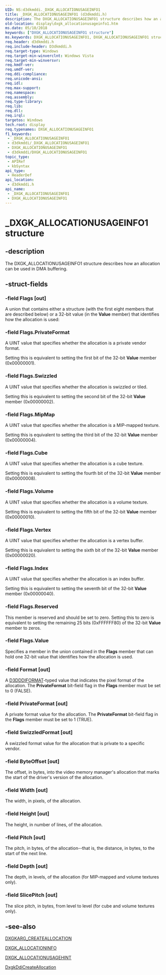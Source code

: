 ```yaml
---
UID: NS:d3dkmddi._DXGK_ALLOCATIONUSAGEINFO1
title: _DXGK_ALLOCATIONUSAGEINFO1 (d3dkmddi.h)
description: The DXGK_ALLOCATIONUSAGEINFO1 structure describes how an allocation can be used in DMA buffering.
old-location: display\dxgk_allocationusageinfo1.htm
ms.date: 05/10/2018
keywords: ["DXGK_ALLOCATIONUSAGEINFO1 structure"]
ms.keywords: DXGK_ALLOCATIONUSAGEINFO1, DXGK_ALLOCATIONUSAGEINFO1 structure [Display Devices], DmStructs_262d3b0f-50c6-429b-9b6e-34963d2ae42b.xml, _DXGK_ALLOCATIONUSAGEINFO1, d3dkmddi/DXGK_ALLOCATIONUSAGEINFO1, display.dxgk_allocationusageinfo1
req.header: d3dkmddi.h
req.include-header: D3dkmddi.h
req.target-type: Windows
req.target-min-winverclnt: Windows Vista
req.target-min-winversvr: 
req.kmdf-ver: 
req.umdf-ver: 
req.ddi-compliance: 
req.unicode-ansi: 
req.idl: 
req.max-support: 
req.namespace: 
req.assembly: 
req.type-library: 
req.lib: 
req.dll: 
req.irql: 
targetos: Windows
tech.root: display
req.typenames: DXGK_ALLOCATIONUSAGEINFO1
f1_keywords:
 - _DXGK_ALLOCATIONUSAGEINFO1
 - d3dkmddi/_DXGK_ALLOCATIONUSAGEINFO1
 - DXGK_ALLOCATIONUSAGEINFO1
 - d3dkmddi/DXGK_ALLOCATIONUSAGEINFO1
topic_type:
 - APIRef
 - kbSyntax
api_type:
 - HeaderDef
api_location:
 - d3dkmddi.h
api_name:
 - _DXGK_ALLOCATIONUSAGEINFO1
 - DXGK_ALLOCATIONUSAGEINFO1
---
```


# _DXGK_ALLOCATIONUSAGEINFO1 structure


## -description

The DXGK_ALLOCATIONUSAGEINFO1 structure describes how an allocation can be used in DMA buffering.

## -struct-fields

### -field Flags [out]

A union that contains either a structure (with the first eight members that are described below) or a 32-bit value (in the <b>Value</b> member) that identifies how the allocation is used:

### -field Flags.PrivateFormat

A UINT value that specifies whether the allocation is a private vendor format.  

Setting this is equivalent to setting the first bit of the 32-bit <b>Value</b> member (0x00000001).

### -field Flags.Swizzled

A UINT value that specifies whether the allocation is swizzled or tiled. 

Setting this is equivalent to setting the second bit of the 32-bit <b>Value</b> member (0x00000002).

### -field Flags.MipMap

A UINT value that specifies whether the allocation is a MIP-mapped texture.

Setting this is equivalent to setting the third bit of the 32-bit <b>Value</b> member (0x00000004).

### -field Flags.Cube

A UINT value that specifies whether the allocation is a cube texture. 

Setting this is equivalent to setting the fourth bit of the 32-bit <b>Value</b> member (0x00000008).

### -field Flags.Volume

A UINT value that specifies whether the allocation is a volume texture.

Setting this is equivalent to setting the fifth bit of the 32-bit <b>Value</b> member (0x00000010).

### -field Flags.Vertex

A UINT value that specifies whether the allocation is a vertex buffer.

Setting this is equivalent to setting the sixth bit of the 32-bit <b>Value</b> member (0x00000020).

### -field Flags.Index

A UINT value that specifies whether the allocation is an index buffer.

Setting this is equivalent to setting the seventh bit of the 32-bit <b>Value</b> member (0x00000040).

### -field Flags.Reserved

This member is reserved and should be set to zero. Setting this to zero is equivalent to setting the remaining 25 bits (0xFFFFFF80) of the 32-bit <b>Value</b> member to zeros.

### -field Flags.Value

Specifies a member in the union contained in the <b>Flags</b> member that can hold one 32-bit value that identifies how the allocation is used.

### -field Format [out]

A <a href="/windows-hardware/drivers/ddi/d3dukmdt/ne-d3dukmdt-_d3dddiformat">D3DDDIFORMAT</a>-typed value that indicates the pixel format of the allocation. The <b>PrivateFormat</b> bit-field flag in the <b>Flags</b> member must be set to 0 (FALSE).

### -field PrivateFormat [out]

A private format value for the allocation. The <b>PrivateFormat</b> bit-field flag in the <b>Flags</b> member must be set to 1 (TRUE).

### -field SwizzledFormat [out]

A swizzled format value for the allocation that is private to a specific vendor.

### -field ByteOffset [out]

The offset, in bytes, into the video memory manager's allocation that marks the start of the driver's version of the allocation.

### -field Width [out]

The width, in pixels, of the allocation.

### -field Height [out]

The height, in number of lines, of the allocation.

### -field Pitch [out]

The pitch, in bytes, of the allocation--that is, the distance, in bytes, to the start of the next line.

### -field Depth [out]

The depth, in levels, of the allocation (for MIP-mapped and volume textures only).

### -field SlicePitch [out]

The slice pitch, in bytes, from level to level (for cube and volume textures only).

## -see-also

<a href="/windows-hardware/drivers/ddi/d3dkmddi/ns-d3dkmddi-_dxgkarg_createallocation">DXGKARG_CREATEALLOCATION</a>



<a href="/windows-hardware/drivers/ddi/d3dkmddi/ns-d3dkmddi-_dxgk_allocationinfo">DXGK_ALLOCATIONINFO</a>



<a href="/windows-hardware/drivers/ddi/d3dkmddi/ns-d3dkmddi-_dxgk_allocationusagehint">DXGK_ALLOCATIONUSAGEHINT</a>



<a href="/windows-hardware/drivers/ddi/d3dkmddi/nc-d3dkmddi-dxgkddi_createallocation">DxgkDdiCreateAllocation</a>

